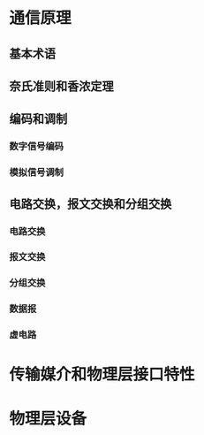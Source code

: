 # 通信原理

## 基本术语

## 奈氏准则和香浓定理

## 编码和调制

### 数字信号编码

### 模拟信号调制

## 电路交换，报文交换和分组交换

### 电路交换

### 报文交换

### 分组交换

### 数据报

### 虚电路

# 传输媒介和物理层接口特性

# 物理层设备